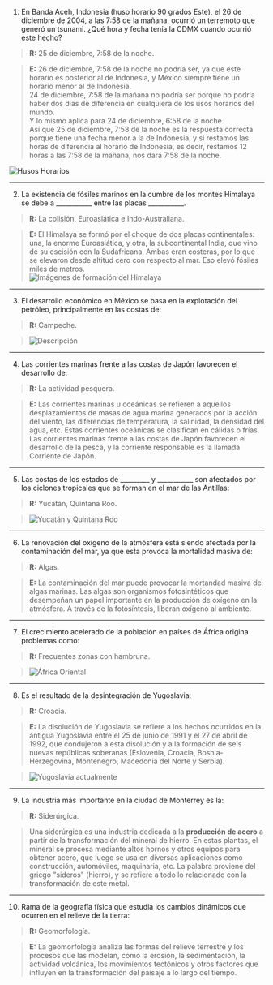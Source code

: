 1. En Banda Aceh, Indonesia (huso horario 90 grados Este), el 26 de diciembre de 2004, a las 7:58 de la mañana, ocurrió un terremoto que generó un tsunami. ¿Qué hora y fecha tenía la CDMX cuando ocurrió este hecho?

> **R:** 25 de diciembre, 7:58 de la noche.  

> **E:** 26 de diciembre, 7:58 de la noche no podría ser, ya que este horario es posterior al de Indonesia, y México siempre tiene un horario menor al de Indonesia.  
> 24 de diciembre, 7:58 de la mañana no podría ser porque no podría haber dos días de diferencia en cualquiera de los usos horarios del mundo.  
> Y lo mismo aplica para 24 de diciembre, 6:58 de la noche.  
> Así que 25 de diciembre, 7:58 de la noche es la respuesta correcta porque tiene una fecha menor a la de Indonesia, y si restamos las horas de diferencia al horario de Indonesia, es decir, restamos 12 horas a las 7:58 de la mañana, nos dará 7:58 de la noche.

![Husos Horarios](./images/G02_01.jpg)

---

2. La existencia de fósiles marinos en la cumbre de los montes Himalaya se debe a ___________ entre las placas ___________.

> **R:** La colisión, Euroasiática e Indo-Australiana.  

> **E:** El Himalaya se formó por el choque de dos placas continentales: una, la enorme Euroasiática, y otra, la subcontinental India, que vino de su escisión con la Sudafricana. Ambas eran costeras, por lo que se elevaron desde altitud cero con respecto al mar. Eso elevó fósiles miles de metros.  
> ![Imágenes de formación del Himalaya](./images/G02_02.jpg)

---

3. El desarrollo económico en México se basa en la explotación del petróleo, principalmente en las costas de:

> **R:** Campeche.  

> ![Descripción](./images/G02_03.png)

---

4. Las corrientes marinas frente a las costas de Japón favorecen el desarrollo de:

> **R:** La actividad pesquera.  

> **E:** Las corrientes marinas u oceánicas se refieren a aquellos desplazamientos de masas de agua marina generados por la acción del viento, las diferencias de temperatura, la salinidad, la densidad del agua, etc. Estas corrientes oceánicas se clasifican en cálidas o frías.  
> Las corrientes marinas frente a las costas de Japón favorecen el desarrollo de la pesca, y la corriente responsable es la llamada Corriente de Japón.  

---

5. Las costas de los estados de _________ y ___________ son afectados por los ciclones tropicales que se forman en el mar de las Antillas:     

> **R:** Yucatán, Quintana Roo.  

> ![Yucatán y Quintana Roo](./images/G02_05.png)

---

6. La renovación del oxígeno de la atmósfera está siendo afectada por la contaminación del mar, ya que esta provoca la mortalidad masiva de:

> **R:** Algas.  

> **E:** La contaminación del mar puede provocar la mortandad masiva de algas marinas. Las algas son organismos fotosintéticos que desempeñan un papel importante en la producción de oxígeno en la atmósfera. A través de la fotosíntesis, liberan oxígeno al ambiente.

---

7. El crecimiento acelerado de la población en países de África origina problemas como:

> **R:** Frecuentes zonas con hambruna.  

> ![África Oriental](./images/G02_07.png)

---

8. Es el resultado de la desintegración de Yugoslavia: 

> **R:** Croacia.  

> **E:** La disolución de Yugoslavia se refiere a los hechos ocurridos en la antigua Yugoslavia entre el 25 de junio de 1991 y el 27 de abril de 1992, que condujeron a esta disolución y a la formación de seis nuevas repúblicas soberanas (Eslovenia, Croacia, Bosnia-Herzegovina, Montenegro, Macedonia del Norte y Serbia).

> ![Yugoslavia actualmente](./images/G02_08.jpg)

---

9. La industria más importante en la ciudad de Monterrey es la:

> **R:** Siderúrgica.  

> Una siderúrgica es una industria dedicada a la **producción de acero** a partir de la transformación del mineral de hierro. En estas plantas, el mineral se procesa mediante altos hornos y otros equipos para obtener acero, que luego se usa en diversas aplicaciones como construcción, automóviles, maquinaria, etc. La palabra proviene del griego "sideros" (hierro), y se refiere a todo lo relacionado con la transformación de este metal.

---

10. Rama de la geografía física que estudia los cambios dinámicos que ocurren en el relieve de la tierra: 

> **R:** Geomorfología.  

> **E:** La geomorfología analiza las formas del relieve terrestre y los procesos que las modelan, como la erosión, la sedimentación, la actividad volcánica, los movimientos tectónicos y otros factores que influyen en la transformación del paisaje a lo largo del tiempo.